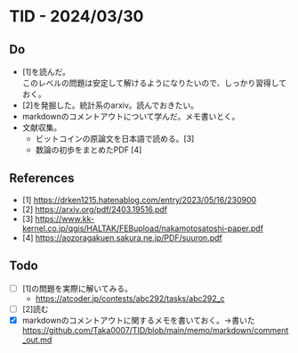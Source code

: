 # TID - 2024/03/30

<!--
## Learnings
- 
- 
-->
## Do
- [1]を読んだ。<br>このレベルの問題は安定して解けるようになりたいので、しっかり習得しておく。<br>
- [2]を発掘した。統計系のarxiv。読んでおきたい。
- markdownのコメントアウトについて学んだ。メモ書いとく。
- 文献収集。
  - ビットコインの原論文を日本語で読める。[3]
  - 数論の初歩をまとめたPDF [4]

<!--
## Reflections & Insights
- 
- 

## Plans for Tomorrow
-->
 
  
## References
- [1] https://drken1215.hatenablog.com/entry/2023/05/16/230900
- [2] https://arxiv.org/pdf/2403.19516.pdf
- [3] https://www.kk-kernel.co.jp/qgis/HALTAK/FEBupload/nakamotosatoshi-paper.pdf
- [4] https://aozoragakuen.sakura.ne.jp/PDF/suuron.pdf

## Todo
- [ ] [1]の問題を実際に解いてみる。
  - https://atcoder.jp/contests/abc292/tasks/abc292_c
- [ ] [2]読む
- [x] markdownのコメントアウトに関するメモを書いておく。→書いた https://github.com/Taka0007/TID/blob/main/memo/markdown/comment_out.md
